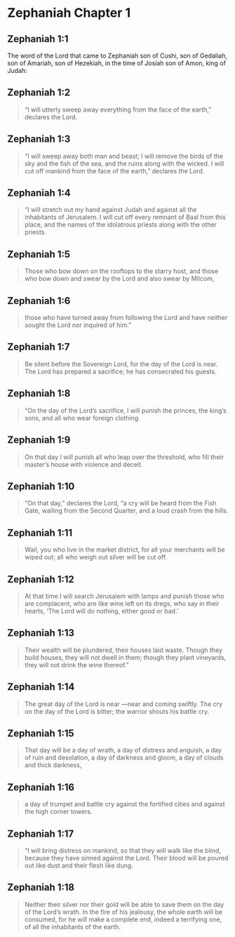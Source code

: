 # Zephaniah Chapter 1

## Zephaniah 1:1

The word of the Lord that came to Zephaniah son of Cushi, son of Gedaliah, son of Amariah, son of Hezekiah, in the time of Josiah son of Amon, king of Judah:

## Zephaniah 1:2

> “I will utterly sweep away everything
> from the face of the earth,” declares the Lord.

## Zephaniah 1:3

> “I will sweep away both man and beast;
> I will remove the birds of the sky
> and the fish of the sea,
> and the ruins along with the wicked.
> I will cut off mankind from the face of the earth,” declares the Lord.

## Zephaniah 1:4

> “I will stretch out my hand against Judah
> and against all the inhabitants of Jerusalem.
> I will cut off every remnant of Baal from this place,
> and the names of the idolatrous priests along with the other priests.

## Zephaniah 1:5

> Those who bow down on the rooftops to the starry host,
> and those who bow down and swear by the Lord and also swear by Milcom,

## Zephaniah 1:6

> those who have turned away from following the Lord
> and have neither sought the Lord nor inquired of him.”

## Zephaniah 1:7

> Be silent before the Sovereign Lord,
> for the day of the Lord is near.
> The Lord has prepared a sacrifice;
> he has consecrated his guests.

## Zephaniah 1:8

> “On the day of the Lord’s sacrifice,
> I will punish the princes, the king’s sons,
> and all who wear foreign clothing.

## Zephaniah 1:9

> On that day I will punish all who leap over the threshold,
> who fill their master’s house with violence and deceit.

## Zephaniah 1:10

> “On that day,” declares the Lord,
> “a cry will be heard from the Fish Gate,
> wailing from the Second Quarter,
> and a loud crash from the hills.

## Zephaniah 1:11

> Wail, you who live in the market district,
> for all your merchants will be wiped out;
> all who weigh out silver will be cut off.

## Zephaniah 1:12

> At that time I will search Jerusalem with lamps
> and punish those who are complacent,
> who are like wine left on its dregs,
> who say in their hearts,
> ‘The Lord will do nothing, either good or bad.’

## Zephaniah 1:13

> Their wealth will be plundered,
> their houses laid waste.
> Though they build houses, they will not dwell in them;
> though they plant vineyards, they will not drink the wine thereof.”

## Zephaniah 1:14

> The great day of the Lord is near
> —near and coming swiftly.
> The cry on the day of the Lord is bitter;
> the warrior shouts his battle cry.

## Zephaniah 1:15

> That day will be a day of wrath,
> a day of distress and anguish,
> a day of ruin and desolation,
> a day of darkness and gloom,
> a day of clouds and thick darkness,

## Zephaniah 1:16

> a day of trumpet and battle cry
> against the fortified cities
> and against the high corner towers.

## Zephaniah 1:17

> “I will bring distress on mankind,
> so that they will walk like the blind,
> because they have sinned against the Lord.
> Their blood will be poured out like dust
> and their flesh like dung.

## Zephaniah 1:18

> Neither their silver nor their gold
> will be able to save them
> on the day of the Lord’s wrath.
> In the fire of his jealousy,
> the whole earth will be consumed,
> for he will make a complete end,
> indeed a terrifying one,
> of all the inhabitants of the earth.
